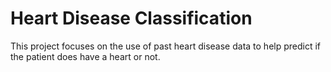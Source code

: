 # Heart Disease Classification
This project focuses on the use of past heart disease data to help predict if the patient does have a heart or not.
